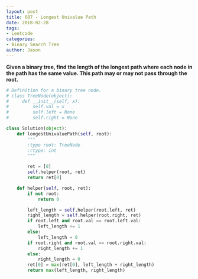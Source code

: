 ```yaml
---
layout: post
title: 687 - Longest Univalue Path
date: 2018-02-28
tags:
- Leetcode
categories:
- Binary Search Tree
author: Jason
---
```

**Given a binary tree, find the length of the longest path where each node in the path has the same value. This path may or may not pass through the root.**


```python
# Definition for a binary tree node.
# class TreeNode(object):
#     def __init__(self, x):
#         self.val = x
#         self.left = None
#         self.right = None

class Solution(object):
    def longestUnivaluePath(self, root):
        """
        :type root: TreeNode
        :rtype: int
        """

        ret = [0]
        self.helper(root, ret)
        return ret[0]

    def helper(self, root, ret):
        if not root:
            return 0

        left_length = self.helper(root.left, ret)
        right_length = self.helper(root.right, ret)
        if root.left and root.val == root.left.val:
            left_length += 1
        else:
            left_length = 0
        if root.right and root.val == root.right.val:
            right_length += 1
        else:
            right_length = 0
        ret[0] = max(ret[0], left_length + right_length)
        return max(left_length, right_length)
```
